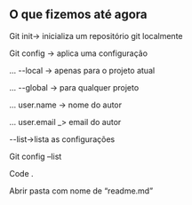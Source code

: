 ## O que fizemos até agora  

Git init-> inicializa um repositório git localmente 

Git config -> aplica uma configuração  

... --local -> apenas para o projeto atual  

... --global -> para qualquer projeto  

... user.name -> nome do autor  

... user.email _> email do autor  

--list->lista as configurações  

Git config –list 

Code . 

Abrir pasta com nome de “readme.md” 